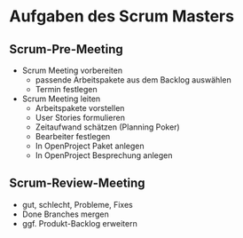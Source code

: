 # Aufgaben des Scrum Masters

## Scrum-Pre-Meeting
- Scrum Meeting vorbereiten
    - passende Arbeitspakete aus dem Backlog auswählen
    - Termin festlegen
- Scrum Meeting leiten
    - Arbeitspakete vorstellen
    - User Stories formulieren
    - Zeitaufwand schätzen (Planning Poker)
    - Bearbeiter festlegen
    - In OpenProject Paket anlegen
    - In OpenProject Besprechung anlegen

## Scrum-Review-Meeting
- gut, schlecht, Probleme, Fixes
- Done Branches mergen 
- ggf. Produkt-Backlog erweitern
